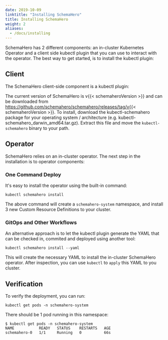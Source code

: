 ```yaml
---
date: 2019-10-09
linktitle: "Installing SchemaHero"
title: Installing SchemaHero
weight: 2
aliases:
  - /docs/installing
---
```



SchemaHero has 2 different components: an in-cluster Kubernetes Operator and a client side kubectl plugin that you can use to interact with the operator. The best way to get started, is to install the kubectl plugin:

## Client

The SchemaHero client-side component is a kubectl plugin:

The current version of SchemaHero is v{{< schemaheroVersion >}} and can be downloaded from https://github.com/schemahero/schemahero/releases/tag/v{{< schemaheroVersion >}}. To install, download the kubectl-schemahero package for your operating system / architecture (e.g. kubectl-schemahero_darwin_amd64.tar.gz). Extract this file and move the `kubectl-schemahero` binary to your path.

## Operator

SchemaHero relies on an in-cluster operator. The next step in the installation is to operator components:

### One Command Deploy

It's easy to install the operator using the built-in command:

```shell
kubectl schemahero install
```

The above command will create a `schemahero-system` namespace, and install 3 new Custom Resource Definitions to your cluster.

### GitOps and Other Workflows

An alternative approach is to let the kubectl plugin generate the YAML that can be checked in, commited and deployed using another tool:

```shell
kubectl schemahero install --yaml
```

This will create the necessary YAML to install the in-cluster SchemaHero operator. After inspection, you can use `kubectl` to `apply` this YAML to you cluster.

## Verification

To verify the deployment, you can run:

```shell
kubectl get pods -n schemahero-system
```

There should be 1 pod running in this namespace:

```shell
$ kubectl get pods -n schemahero-system
NAME           READY   STATUS    RESTARTS   AGE
schemahero-0   1/1     Running   0          66s
```
